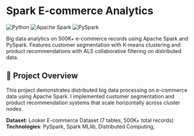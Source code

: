 # Spark E-commerce Analytics

![Python](https://img.shields.io/badge/python-3.8%2B-blue)
![Apache Spark](https://img.shields.io/badge/Apache%20Spark-3.5-orange)
![PySpark](https://img.shields.io/badge/PySpark-MLlib-red)

Big data analytics on 500K+ e-commerce records using Apache Spark and PySpark. Features customer segmentation with K-means clustering and product recommendations with ALS collaborative filtering on distributed data.

## 🎯 Project Overview

This project demonstrates distributed big data processing on e-commerce data using Apache Spark. I implemented customer segmentation and product recommendation systems that scale horizontally across cluster nodes.

**Dataset**: Looker E-commerce Dataset (7 tables, 500K+ total records)
**Technologies**: PySpark, Spark MLlib, Distributed Computing,
